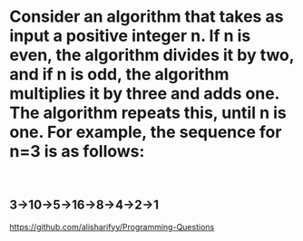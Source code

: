 # Consider an algorithm that takes as input a positive integer n. If n is even, the algorithm divides it by two, and if n is odd, the algorithm multiplies it by three and adds one. The algorithm repeats this, until n is one. For example, the sequence for n=3 is as follows:

<br>

## 3→10→5→16→8→4→2→1



https://github.com/alisharifyy/Programming-Questions
